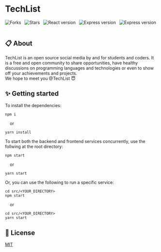 # TechList
![Forks](https://badgen.net/github/forks/DarkFalc0n/TechList?icon=github&scale=1.2&color=red) &nbsp;
![Stars](https://badgen.net/github/stars/DarkFalc0n/TechList?icon=https://upload.wikimedia.org/wikipedia/commons/a/a3/Orange_star.svg&scale=1.2&color=orange) &nbsp;
![React version](https://badgen.net/badge/React/v18.2.0/blue?icon=https://upload.wikimedia.org/wikipedia/commons/a/a7/React-icon.svg&scale=1.2) &nbsp;
![Express version](https://badgen.net/badge/Express/v4.18.2/green?icon=https://cdn.worldvectorlogo.com/logos/nodejs-icon.svg&scale=1.2) &nbsp;
![Express version](https://badgen.net/badge/open/source/cyan?scale=1.2) &nbsp;

## 📋 About 
TechList is an open source social media by and for students and coders. It is a free and open community to share opportunities, have healthy discussions on programming languages and technologies or even to show off your achievements and projects.
<br>
We hope to meet you @TechList 😇

## ✨ Getting started

To install the dependencies:
```bash
npm i
```
&nbsp; &nbsp; or
```
yarn install
```
To start both the backend and frontend services concurrently, use the follwing at the root directory:
```
npm start
```
&nbsp; &nbsp; or
```
yarn start
```
Or, you can use the following to run a specific service:
```
cd src/<YOUR_DIRECTORY>
npm start
```
&nbsp; &nbsp; or
```
cd src/<YOUR_DIRECTORY>
yarn start
```


## 📜 License
[MIT](https://github.com/DarkFalc0n/TechList/blob/master/LICENSE)
